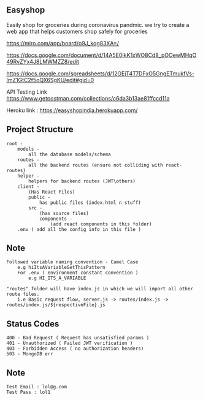 ## Easyshop
Easily shop for groceries during coronavirus pandmic. we try to create a web app that helps customers shop safely for groceries

https://miro.com/app/board/o9J_kog83XA=/  

https://docs.google.com/document/d/14A5E0IkK1xWO8Cd8_pOOewMHqO49RvZYx4J8LMWMZZ8/edit

https://docs.google.com/spreadsheets/d/12GEjT4T7DFxO5GngETmukfVs-ImZ1GtC2f5oQX6SgKU/edit#gid=0

API Testing Link
https://www.getpostman.com/collections/c6da3b13ae81ffccd11a

Heroku link : https://easyshopindia.herokuapp.com/

## Project Structure
    root - 
        models -
            all the database models/schema
        routes - 
            all the backend routes (ensure not colliding with react-routes)
        helper -
            helpers for backend routes (JWT\others)
        client - 
            (Has React Files)
            public - 
                has public files (index.html n stuff)
            src - 
                (has source files)
                components - 
                    (add react components in this folder)
        .env ( add all the config info in this file )

## Note
    Followed variable naming convention - Camel Case
        e.g hiItsAVariableGetThisPattern
        For .env ( environment constant convention )
            e.g HI_ITS_A_VARIABLE

    "routes" folder will have index.js in which we will import all other route files.
        i.e Basic request flow, server.js -> routes/index.js -> routes/index.js/${respectiveFile}.js

## Status Codes
    400 - Bad Request ( Request has unsatisfied params )
    401 - Unauthorized ( Failed JWT verification )
    403 - Forbidden Access ( no authorization headers)
    503 - MongoDB err


## Note
    Test Email : lol@g.com
    Test Pass : lol1


